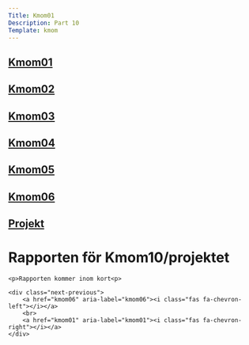 ```yaml
---
Title: Kmom01
Description: Part 10
Template: kmom
---
```


<div class="sidebar">
    <h2><a href="kmom01">Kmom01</a></h2>
    <h2><a href="kmom02">Kmom02</a></h2>
    <h2><a href="kmom03">Kmom03</a></h2>
    <h2><a href="kmom04">Kmom04</a></h2>
    <h2><a href="kmom05">Kmom05</a></h2>
    <h2><a href="kmom06">Kmom06</a></h2>
    <h2><a href="kmom10">Projekt</a></h2>
</div>

<div class="report">
    <h1>Rapporten för Kmom10/projektet</h1>

    <p>Rapporten kommer inom kort<p>

    <div class="next-previous">
        <a href="kmom06" aria-label="kmom06"><i class="fas fa-chevron-left"></i></a>
        <br>
        <a href="kmom01" aria-label="kmom01"><i class="fas fa-chevron-right"></i></a>
    </div>
</div>
